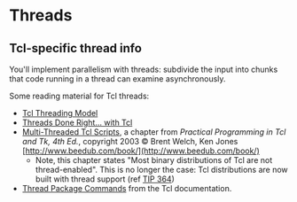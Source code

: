 # Threads

## Tcl-specific thread info

You'll implement parallelism with threads: subdivide the input into chunks
that code running in a thread can examine asynchronously. 

Some reading material for Tcl threads:

* [Tcl Threading Model](https://www.tcl.tk/doc/howto/thread_model.html)
* [Threads Done Right… with Tcl](https://www.activestate.com/blog/threads-done-right-tcl/)
* [Multi-Threaded Tcl Scripts](http://www.beedub.com/book/4th/Threads.pdf),
  a chapter from _Practical Programming in Tcl and Tk, 4th Ed._,
copyright 2003 © Brent Welch, Ken Jones
[http://www.beedub.com/book/](http://www.beedub.com/book/)
    * Note, this chapter states "Most binary distributions of Tcl are not thread-enabled". This is no longer the case: Tcl distributions are now built with thread support (ref [TIP 364](https://core.tcl-lang.org/tips/doc/trunk/tip/364.md))
* [Thread Package Commands](https://tcl.tk/man/tcl8.6/ThreadCmd/contents.htm) from the Tcl documentation.
